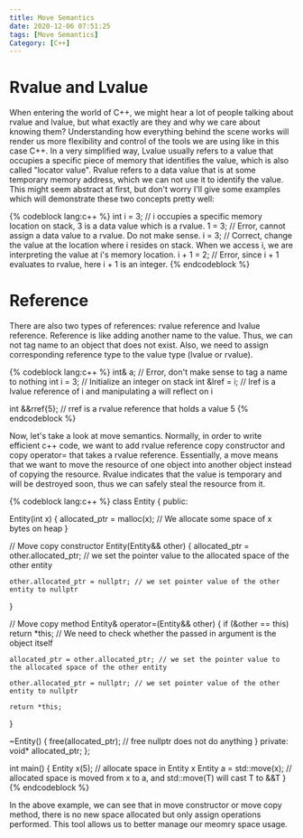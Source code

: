 ```yaml
---
title: Move Semantics
date: 2020-12-06 07:51:25
tags: [Move Semantics]
Category: [C++]
---
```


# Rvalue and Lvalue

When entering the world of C++, we might hear a lot of people talking about rvalue and lvalue, but what exactly are they and why we care about knowing them? Understanding how everything behind the scene works will render us more flexibility and control of the tools we are using like in this case C++. In a very simplified way, Lvalue usually refers to a value that occupies a specific piece of memory that identifies the value, which is also called "locator value". Rvalue refers to a data value that is at some temporary memory address, which we can not use it to identify the value. This might seem abstract at first, but don't worry I'll give some examples which will demonstrate these two concepts pretty well:

{% codeblock lang:c++ %}
  int i = 3; // i occupies a specific memory location on stack, 3 is a data value which is a rvalue.
  1 = 3; // Error, cannot assign a data value to a rvalue. Do not make sense.
  i = 3; // Correct, change the value at the location where i resides on stack. When we access i, we are interpreting the value at i's memory location.
  i + 1 = 2; // Error, since i + 1 evaluates to rvalue, here i + 1 is an integer.
{% endcodeblock %}

# Reference

There are also two types of references: rvalue reference and lvalue reference. Reference is like adding another name to the value. Thus, we can not tag name to an object that does not exist. Also, we need to assign corresponding reference type to the value type (lvalue or rvalue).

{% codeblock lang:c++ %}
  int& a; // Error, don't make sense to tag a name to nothing
  int i = 3; // Initialize an integer on stack
  int &lref = i; // lref is a lvalue reference of i and manipulating a will reflect on i

  int &&rref{5}; // rref is a rvalue reference that holds a value 5
{% endcodeblock %}

Now, let's take a look at move semantics. Normally, in order to write efficient c++ code, we want to add rvalue reference copy constructor and copy operator= that takes a rvalue reference. Essentially, a move means that we want to move the resource of one object into another object instead of copying the resource. Rvalue indicates that the value is temporary and will be destroyed soon, thus we can safely steal the resource from it.

{% codeblock lang:c++ %}
class Entity
{
public:

  Entity(int x)
  {
    allocated_ptr = malloc(x); // We allocate some space of x bytes on heap
  }

  // Move copy constructor
  Entity(Entity&& other)
  {
    allocated_ptr = other.allocated_ptr; // we set the pointer value to the allocated space of the other entity

    other.allocated_ptr = nullptr; // we set pointer value of the other entity to nullptr
  }

  // Move copy method
  Entity& operator=(Entity&& other)
  {
    if (&other == this) return *this; // We need to check whether the passed in argument is the object itself

    allocated_ptr = other.allocated_ptr; // we set the pointer value to the allocated space of the other entity

    other.allocated_ptr = nullptr; // we set pointer value of the other entity to nullptr

    return *this;
  }

  ~Entity() {
    free(allocated_ptr); // free nullptr does not do anything
  }
private:
  void* allocated_ptr;
};

int main() {
  Entity x(5); // allocate space in Entity x
  Entity a = std::move(x); // allocated space is moved from x to a, and std::move(T) will cast T to &&T
}
{% endcodeblock %}

In the above example, we can see that in move constructor or move copy method, there is no new space allocated but only assign operations performed. This tool allows us to better manage our meomry space usage.
